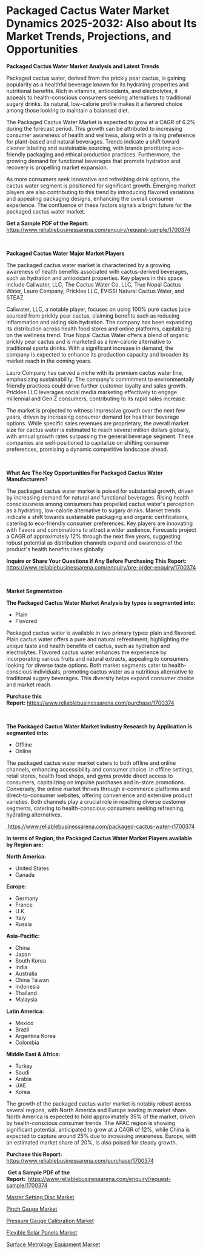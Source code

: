 <p><h1>Packaged Cactus Water Market Dynamics 2025-2032: Also about Its Market Trends, Projections, and Opportunities</h1></p><p><strong>Packaged Cactus Water Market Analysis and Latest Trends</strong></p>
<p><p>Packaged cactus water, derived from the prickly pear cactus, is gaining popularity as a healthful beverage known for its hydrating properties and nutritional benefits. Rich in vitamins, antioxidants, and electrolytes, it appeals to health-conscious consumers seeking alternatives to traditional sugary drinks. Its natural, low-calorie profile makes it a favored choice among those looking to maintain a balanced diet.</p><p>The Packaged Cactus Water Market is expected to grow at a CAGR of 6.2% during the forecast period. This growth can be attributed to increasing consumer awareness of health and wellness, along with a rising preference for plant-based and natural beverages. Trends indicate a shift toward cleaner labeling and sustainable sourcing, with brands prioritizing eco-friendly packaging and ethical production practices. Furthermore, the growing demand for functional beverages that promote hydration and recovery is propelling market expansion.</p><p>As more consumers seek innovative and refreshing drink options, the cactus water segment is positioned for significant growth. Emerging market players are also contributing to this trend by introducing flavored variations and appealing packaging designs, enhancing the overall consumer experience. The confluence of these factors signals a bright future for the packaged cactus water market.</p></p>
<p><strong>Get a Sample PDF of the Report:&nbsp;</strong> <a href="https://www.reliablebusinessarena.com/enquiry/request-sample/1700374?utm_campaign=3024&utm_medium=2&utm_source=Github&utm_content=ia&utm_term=27032025&utm_id=packaged-cactus-water">https://www.reliablebusinessarena.com/enquiry/request-sample/1700374</a></p>
<p>&nbsp;</p>
<p><strong>Packaged Cactus Water Major Market Players</strong></p>
<p><p>The packaged cactus water market is characterized by a growing awareness of health benefits associated with cactus-derived beverages, such as hydration and antioxidant properties. Key players in this space include Caliwater, LLC, The Cactus Water Co. LLC, True Nopal Cactus Water, Lauro Company, Pricklee LLC, EVISSI Natural Cactus Water, and STEAZ.</p><p>Caliwater, LLC, a notable player, focuses on using 100% pure cactus juice sourced from prickly pear cactus, claiming benefits such as reducing inflammation and aiding skin hydration. The company has been expanding its distribution across health food stores and online platforms, capitalizing on the wellness trend. True Nopal Cactus Water offers a blend of organic prickly pear cactus and is marketed as a low-calorie alternative to traditional sports drinks. With a significant increase in demand, the company is expected to enhance its production capacity and broaden its market reach in the coming years.</p><p>Lauro Company has carved a niche with its premium cactus water line, emphasizing sustainability. The company's commitment to environmentally friendly practices could drive further customer loyalty and sales growth. Pricklee LLC leverages social media marketing effectively to engage millennial and Gen Z consumers, contributing to its rapid sales increase.</p><p>The market is projected to witness impressive growth over the next few years, driven by increasing consumer demand for healthier beverage options. While specific sales revenues are proprietary, the overall market size for cactus water is estimated to reach several million dollars globally, with annual growth rates surpassing the general beverage segment. These companies are well-positioned to capitalize on shifting consumer preferences, promising a dynamic competitive landscape ahead.</p></p>
<p>&nbsp;</p>
<p><strong>What Are The Key Opportunities For Packaged Cactus Water Manufacturers?</strong></p>
<p><p>The packaged cactus water market is poised for substantial growth, driven by increasing demand for natural and functional beverages. Rising health consciousness among consumers has propelled cactus water's perception as a hydrating, low-calorie alternative to sugary drinks. Market trends indicate a shift towards sustainable packaging and organic certifications, catering to eco-friendly consumer preferences. Key players are innovating with flavors and combinations to attract a wider audience. Forecasts project a CAGR of approximately 12% through the next five years, suggesting robust potential as distribution channels expand and awareness of the product's health benefits rises globally.</p></p>
<p><strong>Inquire or Share Your Questions If Any Before Purchasing This Report:</strong> <a href="https://www.reliablebusinessarena.com/enquiry/pre-order-enquiry/1700374?utm_campaign=3024&utm_medium=2&utm_source=Github&utm_content=ia&utm_term=27032025&utm_id=packaged-cactus-water">https://www.reliablebusinessarena.com/enquiry/pre-order-enquiry/1700374</a></p>
<p>&nbsp;</p>
<p><strong>Market Segmentation</strong></p>
<p><strong>The Packaged Cactus Water Market Analysis by types is segmented into:</strong></p>
<p><ul><li>Plain</li><li>Flavored</li></ul></p>
<p><p>Packaged cactus water is available in two primary types: plain and flavored. Plain cactus water offers a pure and natural refreshment, highlighting the unique taste and health benefits of cactus, such as hydration and electrolytes. Flavored cactus water enhances the experience by incorporating various fruits and natural extracts, appealing to consumers looking for diverse taste options. Both market segments cater to health-conscious individuals, promoting cactus water as a nutritious alternative to traditional sugary beverages. This diversity helps expand consumer choice and market reach.</p></p>
<p><strong>Purchase this Report:&nbsp;</strong><a href="https://www.reliablebusinessarena.com/purchase/1700374?utm_campaign=3024&utm_medium=2&utm_source=Github&utm_content=ia&utm_term=27032025&utm_id=packaged-cactus-water">https://www.reliablebusinessarena.com/purchase/1700374</a></p>
<p>&nbsp;</p>
<p><strong>The Packaged Cactus Water Market Industry Research by Application is segmented into:</strong></p>
<p><ul><li>Offline</li><li>Online</li></ul></p>
<p><p>The packaged cactus water market caters to both offline and online channels, enhancing accessibility and consumer choice. In offline settings, retail stores, health food shops, and gyms provide direct access to consumers, capitalizing on impulse purchases and in-store promotions. Conversely, the online market thrives through e-commerce platforms and direct-to-consumer websites, offering convenience and extensive product varieties. Both channels play a crucial role in reaching diverse customer segments, catering to health-conscious consumers seeking refreshing, hydrating alternatives.</p></p>
<p><a href="https://www.reliablebusinessarena.com/packaged-cactus-water-r1700374?utm_campaign=3024&utm_medium=2&utm_source=Github&utm_content=ia&utm_term=27032025&utm_id=packaged-cactus-water">&nbsp;https://www.reliablebusinessarena.com/packaged-cactus-water-r1700374</a></p>
<p><strong>In terms of Region, the Packaged Cactus Water Market Players available by Region are:</strong></p>
<p>
    <p> <strong> North America: </strong>
        <ul>
            <li>United States</li>
            <li>Canada</li>
        </ul>
        </p> 
    <p> <strong> Europe: </strong>
        <ul>
            <li>Germany</li>
            <li>France</li>
            <li>U.K.</li>
            <li>Italy</li>
            <li>Russia</li>
        </ul>
        </p> 
    <p> <strong> Asia-Pacific: </strong>
        <ul>
            <li>China</li>
            <li>Japan</li>
            <li>South Korea</li>
            <li>India</li>
            <li>Australia</li>
            <li>China Taiwan</li>
            <li>Indonesia</li>
            <li>Thailand</li>
            <li>Malaysia</li>
        </ul>
        </p> 
    <p> <strong> Latin America: </strong>
        <ul>
            <li>Mexico</li>
            <li>Brazil</li>
            <li>Argentina Korea</li>
            <li>Colombia</li>
        </ul>
        </p> 
    <p> <strong> Middle East & Africa: </strong>
        <ul>
            <li>Turkey</li>
            <li>Saudi</li>
            <li>Arabia</li>
            <li>UAE</li>
            <li>Korea</li>
        </ul>
    </p>
    </p>
<p><p>The growth of the packaged cactus water market is notably robust across several regions, with North America and Europe leading in market share. North America is expected to hold approximately 35% of the market, driven by health-conscious consumer trends. The APAC region is showing significant potential, anticipated to grow at a CAGR of 12%, while China is expected to capture around 25% due to increasing awareness. Europe, with an estimated market share of 20%, is also poised for steady growth.</p></p>
<p><strong>Purchase this Report: </strong><a href="https://www.reliablebusinessarena.com/purchase/1700374?utm_campaign=3024&utm_medium=2&utm_source=Github&utm_content=ia&utm_term=27032025&utm_id=packaged-cactus-water">https://www.reliablebusinessarena.com/purchase/1700374</a></p>
<p>&nbsp;<strong>Get a Sample PDF of the Report:&nbsp;&nbsp;</strong><a href="https://www.reliablebusinessarena.com/enquiry/request-sample/1700374?utm_campaign=3024&utm_medium=2&utm_source=Github&utm_content=ia&utm_term=27032025&utm_id=packaged-cactus-water">https://www.reliablebusinessarena.com/enquiry/request-sample/1700374</a></p>
<p><strong></strong></p>
<p><p><a href="https://www.linkedin.com/pulse/market-insights-master-setting-disc-sector-2025-2032-expected-cy48c?utm_campaign=3024&utm_medium=2&utm_source=Github&utm_content=ia&utm_term=27032025&utm_id=packaged-cactus-water">Master Setting Disc Market</a></p><p><a href="https://www.linkedin.com/pulse/pinch-gauge-market-soar-45-cagr-from-2025-2032-key-trends-cywoc?utm_campaign=3024&utm_medium=2&utm_source=Github&utm_content=ia&utm_term=27032025&utm_id=packaged-cactus-water">Pinch Gauge Market</a></p><p><a href="https://www.linkedin.com/pulse/key-trends-fueling-pressure-gauge-calibration-market-growth-9p33c?utm_campaign=3024&utm_medium=2&utm_source=Github&utm_content=ia&utm_term=27032025&utm_id=packaged-cactus-water">Pressure Gauge Calibration Market</a></p><p><a href="https://github.com/schwminh2001101/Market-Research-Report-List-1/blob/main/flexible-solar-panels-market.md?utm_campaign=3024&utm_medium=2&utm_source=Github&utm_content=ia&utm_term=27032025&utm_id=packaged-cactus-water">Flexible Solar Panels Market</a></p><p><a href="https://www.linkedin.com/pulse/surface-metrology-equipment-market-forecasted-from-2025-r70wc?utm_campaign=3024&utm_medium=2&utm_source=Github&utm_content=ia&utm_term=27032025&utm_id=packaged-cactus-water">Surface Metrology Equipment Market</a></p></p>